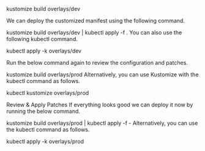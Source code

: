 kustomize build overlays/dev

We can deploy the customized manifest using the following command.

kustomize build overlays/dev | kubectl apply -f .
You can also use the following kubectl command.

kubectl apply -k overlays/dev



Run the below command again to review the configuration and patches.

kustomize build overlays/prod
Alternatively, you can use Kustomize with the kubectl command as follows.

kubectl kustomize overlays/prod


Review & Apply Patches
If everything looks good we can deploy it now by running the below command.

kustomize build overlays/prod | kubectl apply -f -
Alternatively, you can use the kubectl command as follows.

kubectl apply -k overlays/prod




